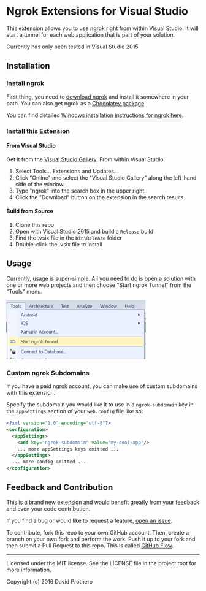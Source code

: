 # Ngrok Extensions for Visual Studio

This extension allows you to use [ngrok](https://ngrok.com) right from within Visual Studio.
It will start a tunnel for each web application that is part of your solution.

Currently has only been tested in Visual Studio 2015.

## Installation

### Install ngrok

First thing, you need to [download ngrok](https://ngrok.com/download) and install it somewhere
in your path. You can also get ngrok as a [Chocolatey package](https://chocolatey.org/packages/ngrok.portable).

You can find detailed [Windows installation instructions for ngrok here](https://www.twilio.com/docs/guides/how-use-ngrok-windows-and-visual-studio-test-webhooks).

### Install this Extension

#### From Visual Studio

Get it from the [Visual Studio Gallery](https://visualstudiogallery.msdn.microsoft.com/56a642ed-a5e0-4044-8735-740d36912c5e).
From within Visual Studio:

1. Select Tools... Extensions and Updates...
2. Click "Online" and select the "Visual Studio Gallery" along the left-hand side of the window.
3. Type "ngrok" into the search box in the upper right.
4. Click the "Download" button on the extension in the search results.

#### Build from Source

1. Clone this repo
2. Open with Visual Studio 2015 and build a `Release` build
3. Find the .vsix file in the `bin\Release` folder
4. Double-click the .vsix file to install

## Usage

Currently, usage is super-simple. All you need to do is open a solution with
one or more web projects and then choose "Start ngrok Tunnel" from the "Tools"
menu.

![Menu item](docs/img/menu-item.png)

### Custom ngrok Subdomains

If you have a paid ngrok account, you can make use of custom subdomains with
this extension.

Specify the subdomain you would like it to use in a `ngrok-subdomain` key
in the `appSettings` section of your `web.config` file like so:

```xml
<?xml version="1.0" encoding="utf-8"?>
<configuration>
  <appSettings>
    <add key="ngrok-subdomain" value="my-cool-app"/>
    ... more appSettings keys omitted ...
  </appSettings>
  ... more config omitted ...
</configuration>
```

## Feedback and Contribution

This is a brand new extension and would benefit greatly from your feedback
and even your code contribution.

If you find a bug or would like to request a feature,
[open an issue](https://github.com/dprothero/NgrokExtensions/issues).

To contribute, fork this repo to your own GitHub account. Then, create a
branch on your own fork and perform the work. Push it up to your fork and
then submit a Pull Request to this repo. This is called [GitHub Flow](https://guides.github.com/introduction/flow/).

* * *

Licensed under the MIT license. See the LICENSE file in the project root for more information.

Copyright (c) 2016 David Prothero
